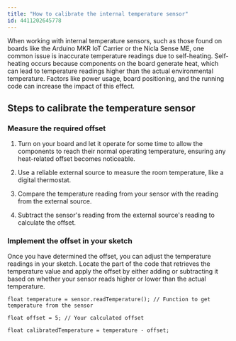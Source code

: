 ```yaml
---
title: "How to calibrate the internal temperature sensor"
id: 4411202645778
---
```


When working with internal temperature sensors, such as those found on boards like the Arduino MKR IoT Carrier or the Nicla Sense ME, one common issue is inaccurate temperature readings due to self-heating. Self-heating occurs because components on the board generate heat, which can lead to temperature readings higher than the actual environmental temperature. Factors like power usage, board positioning, and the running code can increase the impact of this effect.

## Steps to calibrate the temperature sensor

### Measure the required offset

1. Turn on your board and let it operate for some time to allow the components to reach their normal operating temperature, ensuring any heat-related offset becomes noticeable.

1. Use a reliable external source to measure the room temperature, like a digital thermostat.

1. Compare the temperature reading from your sensor with the reading from the external source.

1. Subtract the sensor's reading from the external source's reading to calculate the offset.

### Implement the offset in your sketch

Once you have determined the offset, you can adjust the temperature readings in your sketch. Locate the part of the code that retrieves the temperature value and apply the offset by either adding or subtracting it based on whether your sensor reads higher or lower than the actual temperature.

```
float temperature = sensor.readTemperature(); // Function to get temperature from the sensor

float offset = 5; // Your calculated offset

float calibratedTemperature = temperature - offset;
```
